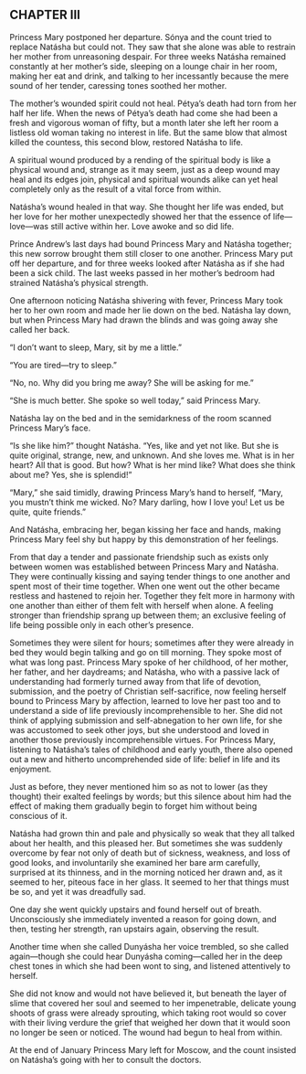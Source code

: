 ## CHAPTER III

Princess Mary postponed her departure. Sónya and the count tried to
replace Natásha but could not. They saw that she alone was able to
restrain her mother from unreasoning despair. For three weeks Natásha
remained constantly at her mother’s side, sleeping on a lounge chair
in her room, making her eat and drink, and talking to her incessantly
because the mere sound of her tender, caressing tones soothed her
mother.

The mother’s wounded spirit could not heal. Pétya’s death had torn from
her half her life. When the news of Pétya’s death had come she had been
a fresh and vigorous woman of fifty, but a month later she left her room
a listless old woman taking no interest in life. But the same blow that
almost killed the countess, this second blow, restored Natásha to life.

A spiritual wound produced by a rending of the spiritual body is like
a physical wound and, strange as it may seem, just as a deep wound may
heal and its edges join, physical and spiritual wounds alike can yet
heal completely only as the result of a vital force from within.

Natásha’s wound healed in that way. She thought her life was ended,
but her love for her mother unexpectedly showed her that the essence of
life—love—was still active within her. Love awoke and so did life.

Prince Andrew’s last days had bound Princess Mary and Natásha together;
this new sorrow brought them still closer to one another. Princess Mary
put off her departure, and for three weeks looked after Natásha as if
she had been a sick child. The last weeks passed in her mother’s bedroom
had strained Natásha’s physical strength.

One afternoon noticing Natásha shivering with fever, Princess Mary took
her to her own room and made her lie down on the bed. Natásha lay down,
but when Princess Mary had drawn the blinds and was going away she
called her back.

“I don’t want to sleep, Mary, sit by me a little.”

“You are tired—try to sleep.”

“No, no. Why did you bring me away? She will be asking for me.”

“She is much better. She spoke so well today,” said Princess Mary.

Natásha lay on the bed and in the semidarkness of the room scanned
Princess Mary’s face.

“Is she like him?” thought Natásha. “Yes, like and yet not like. But she
is quite original, strange, new, and unknown. And she loves me. What
is in her heart? All that is good. But how? What is her mind like? What
does she think about me? Yes, she is splendid!”

“Mary,” she said timidly, drawing Princess Mary’s hand to herself,
“Mary, you mustn’t think me wicked. No? Mary darling, how I love you!
Let us be quite, quite friends.”

And Natásha, embracing her, began kissing her face and hands, making
Princess Mary feel shy but happy by this demonstration of her feelings.

From that day a tender and passionate friendship such as exists only
between women was established between Princess Mary and Natásha. They
were continually kissing and saying tender things to one another and
spent most of their time together. When one went out the other became
restless and hastened to rejoin her. Together they felt more in harmony
with one another than either of them felt with herself when alone. A
feeling stronger than friendship sprang up between them; an exclusive
feeling of life being possible only in each other’s presence.

Sometimes they were silent for hours; sometimes after they were already
in bed they would begin talking and go on till morning. They spoke most
of what was long past. Princess Mary spoke of her childhood, of her
mother, her father, and her daydreams; and Natásha, who with a passive
lack of understanding had formerly turned away from that life of
devotion, submission, and the poetry of Christian self-sacrifice, now
feeling herself bound to Princess Mary by affection, learned to love her
past too and to understand a side of life previously incomprehensible to
her. She did not think of applying submission and self-abnegation to her
own life, for she was accustomed to seek other joys, but she understood
and loved in another those previously incomprehensible virtues. For
Princess Mary, listening to Natásha’s tales of childhood and early
youth, there also opened out a new and hitherto uncomprehended side of
life: belief in life and its enjoyment.

Just as before, they never mentioned him so as not to lower (as they
thought) their exalted feelings by words; but this silence about him had
the effect of making them gradually begin to forget him without being
conscious of it.

Natásha had grown thin and pale and physically so weak that they all
talked about her health, and this pleased her. But sometimes she was
suddenly overcome by fear not only of death but of sickness, weakness,
and loss of good looks, and involuntarily she examined her bare arm
carefully, surprised at its thinness, and in the morning noticed her
drawn and, as it seemed to her, piteous face in her glass. It seemed to
her that things must be so, and yet it was dreadfully sad.

One day she went quickly upstairs and found herself out of breath.
Unconsciously she immediately invented a reason for going down, and
then, testing her strength, ran upstairs again, observing the result.

Another time when she called Dunyásha her voice trembled, so she called
again—though she could hear Dunyásha coming—called her in the deep chest
tones in which she had been wont to sing, and listened attentively to
herself.

She did not know and would not have believed it, but beneath the layer
of slime that covered her soul and seemed to her impenetrable, delicate
young shoots of grass were already sprouting, which taking root would so
cover with their living verdure the grief that weighed her down that
it would soon no longer be seen or noticed. The wound had begun to heal
from within.

At the end of January Princess Mary left for Moscow, and the count
insisted on Natásha’s going with her to consult the doctors.





